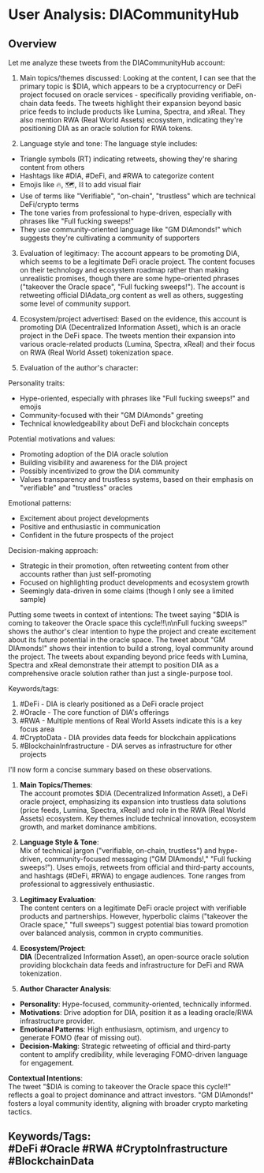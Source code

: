 # User Analysis: DIACommunityHub

## Overview

<think>
Let me analyze these tweets from the DIACommunityHub account:

1. Main topics/themes discussed:
Looking at the content, I can see that the primary topic is $DIA, which appears to be a cryptocurrency or DeFi project focused on oracle services - specifically providing verifiable, on-chain data feeds. The tweets highlight their expansion beyond basic price feeds to include products like Lumina, Spectra, and xReal. They also mention RWA (Real World Assets) ecosystem, indicating they're positioning DIA as an oracle solution for RWA tokens.

2. Language style and tone:
The language style includes:
- Triangle symbols (RT) indicating retweets, showing they're sharing content from others
- Hashtags like #DIA, #DeFi, and #RWA to categorize content
- Emojis like 🔥, 🗺️, ⛓️ to add visual flair
- Use of terms like "Verifiable", "on-chain", "trustless" which are technical DeFi/crypto terms
- The tone varies from professional to hype-driven, especially with phrases like "Full fucking sweeps!"
- They use community-oriented language like "GM DIAmonds!" which suggests they're cultivating a community of supporters

3. Evaluation of legitimacy:
The account appears to be promoting DIA, which seems to be a legitimate DeFi oracle project. The content focuses on their technology and ecosystem roadmap rather than making unrealistic promises, though there are some hype-oriented phrases ("takeover the Oracle space", "Full fucking sweeps!"). The account is retweeting official DIAdata_org content as well as others, suggesting some level of community support.

4. Ecosystem/project advertised:
Based on the evidence, this account is promoting DIA (Decentralized Information Asset), which is an oracle project in the DeFi space. The tweets mention their expansion into various oracle-related products (Lumina, Spectra, xReal) and their focus on RWA (Real World Asset) tokenization space.

5. Evaluation of the author's character:

Personality traits:
- Hype-oriented, especially with phrases like "Full fucking sweeps!" and emojis
- Community-focused with their "GM DIAmonds" greeting
- Technical knowledgeability about DeFi and blockchain concepts

Potential motivations and values:
- Promoting adoption of the DIA oracle solution
- Building visibility and awareness for the DIA project
- Possibly incentivized to grow the DIA community
- Values transparency and trustless systems, based on their emphasis on "verifiable" and "trustless" oracles

Emotional patterns:
- Excitement about project developments
- Positive and enthusiastic in communication
- Confident in the future prospects of the project

Decision-making approach:
- Strategic in their promotion, often retweeting content from other accounts rather than just self-promoting
- Focused on highlighting product developments and ecosystem growth
- Seemingly data-driven in some claims (though I only see a limited sample)

Putting some tweets in context of intentions:
The tweet saying "$DIA is coming to takeover the Oracle space this cycle!!\n\nFull fucking sweeps!" shows the author's clear intention to hype the project and create excitement about its future potential in the oracle space.
The tweet about "GM DIAmonds!" shows their intention to build a strong, loyal community around the project.
The tweets about expanding beyond price feeds with Lumina, Spectra and xReal demonstrate their attempt to position DIA as a comprehensive oracle solution rather than just a single-purpose tool.

Keywords/tags:
1. #DeFi - DIA is clearly positioned as a DeFi oracle project
2. #Oracle - The core function of DIA's offerings
3. #RWA - Multiple mentions of Real World Assets indicate this is a key focus area
4. #CryptoData - DIA provides data feeds for blockchain applications
5. #BlockchainInfrastructure - DIA serves as infrastructure for other projects

I'll now form a concise summary based on these observations.
</think>

1. **Main Topics/Themes**:  
The account promotes $DIA (Decentralized Information Asset), a DeFi oracle project, emphasizing its expansion into trustless data solutions (price feeds, Lumina, Spectra, xReal) and role in the RWA (Real World Assets) ecosystem. Key themes include technical innovation, ecosystem growth, and market dominance ambitions.

2. **Language Style & Tone**:  
Mix of technical jargon ("verifiable, on-chain, trustless") and hype-driven, community-focused messaging ("GM DIAmonds!," "Full fucking sweeps!"). Uses emojis, retweets from official and third-party accounts, and hashtags (#DeFi, #RWA) to engage audiences. Tone ranges from professional to aggressively enthusiastic.

3. **Legitimacy Evaluation**:  
The content centers on a legitimate DeFi oracle project with verifiable products and partnerships. However, hyperbolic claims ("takeover the Oracle space," "full sweeps") suggest potential bias toward promotion over balanced analysis, common in crypto communities.

4. **Ecosystem/Project**:  
**DIA** (Decentralized Information Asset), an open-source oracle solution providing blockchain data feeds and infrastructure for DeFi and RWA tokenization.

5. **Author Character Analysis**:  
- **Personality**: Hype-focused, community-oriented, technically informed.  
- **Motivations**: Drive adoption for DIA, position it as a leading oracle/RWA infrastructure provider.  
- **Emotional Patterns**: High enthusiasm, optimism, and urgency to generate FOMO (fear of missing out).  
- **Decision-Making**: Strategic retweeting of official and third-party content to amplify credibility, while leveraging FOMO-driven language for engagement.  

**Contextual Intentions**:  
The tweet "$DIA is coming to takeover the Oracle space this cycle!!" reflects a goal to project dominance and attract investors. "GM DIAmonds!" fosters a loyal community identity, aligning with broader crypto marketing tactics.

**Keywords/Tags**:  
#DeFi #Oracle #RWA #CryptoInfrastructure #BlockchainData
---
